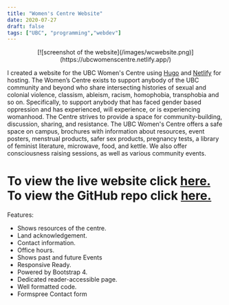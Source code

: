 ```yaml
---
title: "Women's Centre Website"
date: 2020-07-27
draft: false
tags: ["UBC", "programming","webdev"]
---
```

<center>
[![screenshot of the website](/images/wcwebsite.png)](https://ubcwomenscentre.netlify.app/)
</center>

I created a website for the UBC Women's Centre using [Hugo](https://gohugo.io/) and [Netlify](https://www.netlify.com/) for hosting. The Women’s Centre exists to support anybody of the UBC community and beyond who share intersecting histories of sexual and colonial violence, classism, ableism, racism, homophobia, transphobia and so on. Specifically, to support anybody that has faced gender based oppression and has experienced, will experience, or is experiencing womanhood. The Centre strives to provide a space for community-building, discussion, sharing, and resistance. The UBC Women's Centre offers a safe space on campus, brochures with information about resources, event posters, menstrual products, safer sex products, pregnancy tests, a library of feminist literature, microwave, food, and kettle. We also offer consciousness raising sessions, as well as various community events. 

# To view the live website click [here.](https://ubcwomenscentre.netlify.app/) To view the GitHub repo click [here.](https://github.com/lexahl/wcwebsite)


Features: 

* Shows resources of the centre.
* Land acknowledgement.
* Contact information.
* Office hours.
* Shows past and future Events
* Responsive Ready.
* Powered by Bootstrap 4.
* Dedicated reader-accessible page.
* Well formatted code.
* Formspree Contact form


